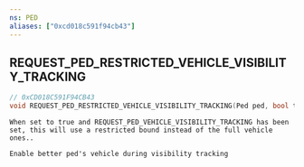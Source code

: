 ```yaml
---
ns: PED
aliases: ["0xcd018c591f94cb43"]
---
```

## REQUEST_PED_RESTRICTED_VEHICLE_VISIBILITY_TRACKING

```c
// 0xCD018C591F94CB43
void REQUEST_PED_RESTRICTED_VEHICLE_VISIBILITY_TRACKING(Ped ped, bool trackvehicle);
```

```
When set to true and REQUEST_PED_VEHICLE_VISIBILITY_TRACKING has been set, this will use a restricted bound instead of the full vehicle ones..

Enable better ped's vehicle during visibility tracking
```
